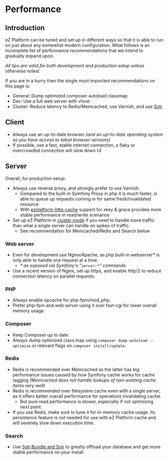 # Performance

## Introduction

eZ Platform can be tuned and set up in different ways so that it is able to run on just about any somewhat modern configuration. What follows is an incomplete list of performance recommendations that we intend to gradually expand upon.

*All tips are valid for both development and production setup unless otherwise noted.*

If you are in a hurry then the single most important recommendations on this page is:

- General: Dump optimized composer autoload classmap
- Dev: Use a full web server with vhost
- Cluster: Reduce latency to Redis/Memcached, use Varnish, and use [Solr](search.md#solr-bundle)

## Client

- Always use an up-to-date browser *(and an up-to-date operating system so you have access to latest browser versions)*
- If possible, use a fast, stable internet connection, a flaky or overcrowded connection will slow down UI

## Server

Overall, for production setup:

- Always use reverse proxy, and strongly prefer to use Varnish.
    - Compared to the built-in Symfony Proxy in php it is much faster, is able to queue up requests coming in for same fresh/invalidated resource
    - With [ezplatform-http-cache](https://github.com/ezsystems/ezplatform-http-cache) support for xkey & grace provides more stable performance in read/write scenarios
- Set up eZ Platform in [cluster mode](clustering.md) if you need to handle more traffic than what a single server can handle on spikes of traffic.
    - See recommendation for Memcached/Redis and Search below

### Web server

- Even for development use Nginx/Apache, as php built-in webserver\* is only able to handle one request at a time.
    - *\* as exposed via Symfony's "`server:*`" commands*
- Use a recent version of Nginx, set up https, and enable http/2 to reduce connection latency on parallel requests.

### PHP

- Always enable opcache for php-fpm/mod\_php.
- Prefer php-fpm and web server using it over fast-cgi for lower overall memory usage.

### Composer

- Keep Composer up to date.
- Always dump optimized class map using `composer dump-autoload --optimize` or relevant flags on `composer install/update`.

### Redis

- Redis is recommended over Memcached as the latter has big performance issues caused by how Symfony cache works for cache tagging _(Memcached does not handle lookups of non-existing cache items very well)_
- Redis is recommended over filesystem cache even with a single server, as it offers better overall performance for operations invalidating cache.
    - But pure read performance is slower, especially if not optimizing next point.
- If you use Redis, make sure to tune it for in-memory cache usage. Its persistence feature is not needed for use with eZ Platform cache and will severely slow down execution time.

### Search

- Use [Solr Bundle and Solr](search.md#solr-bundle) to greatly offload your database and get more stable performance on your install
